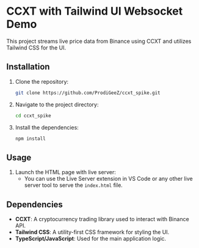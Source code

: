 # CCXT with Tailwind UI Websocket Demo

This project streams live price data from Binance using CCXT and utilizes Tailwind CSS for the UI.

## Installation

1. Clone the repository:
   ```bash
   git clone https://github.com/ProdiGeeZ/ccxt_spike.git
   ```
2. Navigate to the project directory:
   ```bash
   cd ccxt_spike
   ```
3. Install the dependencies:
   ```bash
   npm install
   ```

## Usage

1. Launch the HTML page with live server:
   - You can use the Live Server extension in VS Code or any other live server tool to serve the `index.html` file.

## Dependencies

- **CCXT**: A cryptocurrency trading library used to interact with Binance API.
- **Tailwind CSS**: A utility-first CSS framework for styling the UI.
- **TypeScript/JavaScript**: Used for the main application logic.

